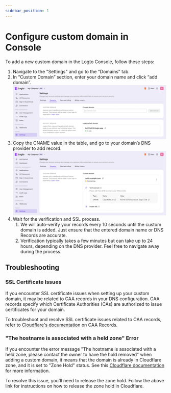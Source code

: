 ```yaml
---
sidebar_position: 1
---
```


# Configure custom domain in Console

To add a new custom domain in the Logto Console, follow these steps:

1. Navigate to the "Settings" and go to the “Domains” tab.
2. In “Custom Domain” section, enter your domain name and click “add domain”. ![Add domain](./assets/add-domain.webp)
3. Copy the CNAME value in the table, and go to your domain’s DNS provider to add record. ![Verify](./assets/verify.webp)
4. Wait for the verification and SSL process.
   1. We will auto-verify your records every 10 seconds until the custom domain is added. Just ensure that the entered domain name or DNS Records are accurate.
   2. Verification typically takes a few minutes but can take up to 24 hours, depending on the DNS provider. Feel free to navigate away during the process.

## Troubleshooting

### SSL Certificate Issues

If you encounter SSL certificate issues when setting up your custom domain, it may be related to CAA records in your DNS configuration. CAA records specify which Certificate Authorities (CAs) are authorized to issue certificates for your domain.

To troubleshoot and resolve SSL certificate issues related to CAA records, refer to [Cloudflare's documentation](https://developers.cloudflare.com/ssl/edge-certificates/caa-records/) on CAA Records.

### "The hostname is associated with a held zone" Error

If you encounter the error message "The hostname is associated with a held zone, please contact the owner to have the hold removed" when adding a custom domain, it means that the domain is already in Cloudflare zone, and it is set to "Zone Hold" status. See this [Cloudflare documentation](https://developers.cloudflare.com/fundamentals/setup/account/account-security/zone-holds/) for more information.

To resolve this issue, you'll need to release the zone hold. Follow the above link for instructions on how to release the zone hold in Cloudflare.
